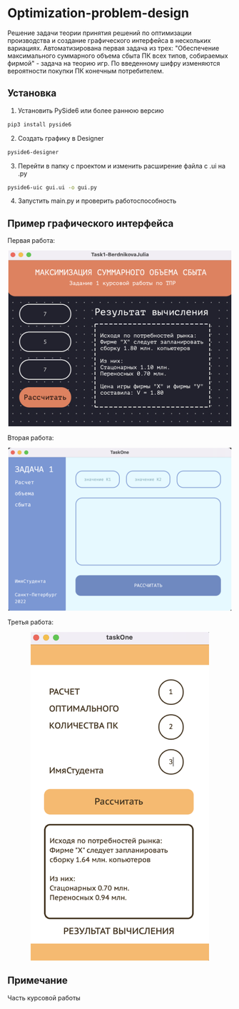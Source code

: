 # Optimization-problem-design

Решение задачи теории принятия решений по оптимизации производства и создание графического интерфейса в нескольких вариациях. 
Автоматизирована первая задача из трех: "Обеспечение максимального суммарного объема сбыта ПК всех типов, собираемых фирмой" - задача на теорию игр. По введенному шифру изменяются вероятности покупки ПК конечным потребителем. 


## Установка

1. Установить PySide6 или более раннюю версию
```sh
pip3 install pyside6
```
2. Создать графику в Designer 
```sh
pyside6-designer
```
3. Перейти в папку с проектом и изменить расширение файла c .ui на .py
```sh
pyside6-uic gui.ui -o gui.py
```
4. Запустить main.py и проверить работоспособность 

## Пример графического интерфейса

Первая работа:
<p align="center">
  <img src="graphic/task1.png" width="500"/>
</p>

Вторая работа:
<p align="center">
  <img src="graphic/task2.png" width="500"/>
</p>

Третья работа:
<p align="center">
  <img src="graphic/task3.png" width="400"/>
</p>


## Примечание
Часть курсовой работы
